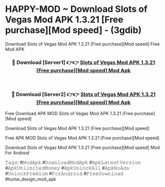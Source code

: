 # HAPPY-MOD ~ Download Slots of Vegas Mod APK 1.3.21 [Free purchase][Mod speed] - (3gdib)
Download Slots of Vegas Mod APK 1.3.21 [Free purchase][Mod speed] Free Mod APK

<div align="center">
<h3>🔴 Download [Server1] 👉👉 <a href="https://apk-comot.site?title=Slots_of_Vegas_Mod_APK_1.3.21_[Free_purchase][Mod_speed]">Slots of Vegas Mod APK 1.3.21 [Free purchase][Mod speed] Mod Apk</a></h3><br>

<h3>🔴 Download [Server2] 👉👉 <a href="https://apk-comot.site?title=Slots_of_Vegas_Mod_APK_1.3.21_[Free_purchase][Mod_speed]">Slots of Vegas Mod APK 1.3.21 [Free purchase][Mod speed] Mod Apk</a></h3>
</div>


Free Download APK MOD Slots of Vegas Mod APK 1.3.21 [Free purchase][Mod speed]

Download Slots of Vegas Mod APK 1.3.21 [Free purchase][Mod speed] 

Free APK MOD Slots of Vegas Mod APK 1.3.21 [Free purchase][Mod speed] 

Download Slots of Vegas Mod APK 1.3.21 [Free purchase][Mod speed] Mod For Android

𝚃𝚊𝚐𝚜: #𝙼𝚘𝚍𝙰𝚙𝚔 #𝙳𝚘𝚠𝚗𝚕𝚘𝚊𝚍𝙼𝚘𝚍𝙰𝚙𝚔 #𝙰𝚙𝚔𝙻𝚊𝚝𝚎𝚜𝚝𝚅𝚎𝚛𝚜𝚒𝚘𝚗 #𝙰𝚙𝚔𝚄𝚗𝚕𝚒𝚖𝚒𝚝𝚎𝚍𝙼𝚘𝚗𝚎𝚢 #𝙰𝚙𝚔𝚄𝚗𝚕𝚘𝚌𝚔𝙰𝚕𝚕 #𝙰𝚙𝚔𝙽𝚘𝙰𝚍𝚜 #𝚄𝚗𝚕𝚘𝚌𝚔𝙿𝚛𝚎𝚖𝚒𝚞𝚖 #𝙵𝚘𝚛𝙰𝚗𝚍𝚛𝚘𝚒𝚍 #𝙵𝚛𝚎𝚎𝙳𝚘𝚠𝚗𝚕𝚘𝚊𝚍 #home_design_mod_apk